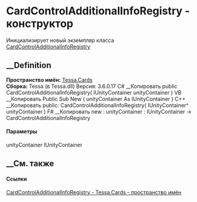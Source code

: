 # CardControlAdditionalInfoRegistry - конструктор
Инициализирует новый экземпляр класса
[CardControlAdditionalInfoRegistry](T_Tessa_Cards_CardControlAdditionalInfoRegistry.htm)
##  __Definition
 **Пространство имён:** [Tessa.Cards](N_Tessa_Cards.htm)  
 **Сборка:** Tessa (в Tessa.dll) Версия: 3.6.0.17
C# __Копировать
     public CardControlAdditionalInfoRegistry(
    	IUnityContainer unityContainer
    )
VB __Копировать
     Public Sub New ( 
    	unityContainer As IUnityContainer
    )
C++ __Копировать
     public:
    CardControlAdditionalInfoRegistry(
    	IUnityContainer^ unityContainer
    )
F# __Копировать
     new : 
            unityContainer : IUnityContainer -> CardControlAdditionalInfoRegistry
#### Параметры
unityContainer IUnityContainer
## __См. также
#### Ссылки
[CardControlAdditionalInfoRegistry -
](T_Tessa_Cards_CardControlAdditionalInfoRegistry.htm)
[Tessa.Cards - пространство имён](N_Tessa_Cards.htm)
